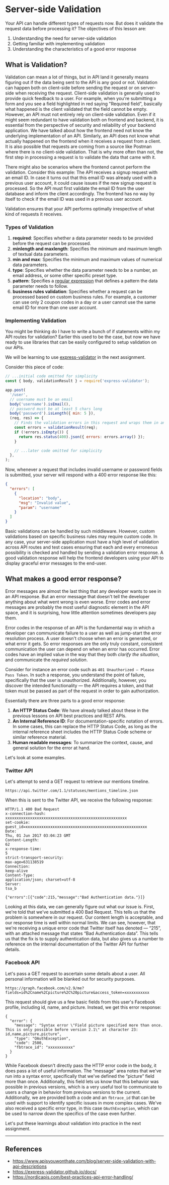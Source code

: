 # Server-side Validation
Your API can handle different types of requests now. But does it validate the request data before processing it? The objectives of this lesson are:
1. Understanding the need for server-side validation
2. Getting familiar with implementing validation
3. Understanding the characteristics of a good error response

## What is Validation?
Validation can mean a lot of things, but in API land it generally means figuring out if the data being sent to the API is any good or not. Validation can happen both on client-side before sending the request or on server-side when receiving the request. Client-side validation is generally used to provide quick feedback to a user. For example, when you're submitting a form and you see a field highlighted in red saying "Required field", basically what happened is the client validated that the field cannot be empty. However, an API must not entirely rely on client-side validation. Even if it might seem redundant to have validation both on frontend and backend, it is essential from the perspective of security and reliability of your backend application. We have talked about how the frontend need not know the underlying implementation of an API. Similarly, an API does not know what actually happened on the frontend when it receives a request from a client. It is also possible that requests are coming from a source like Postman where there is no client-side validation. That is why more often than not, the first step in processing a request is to validate the data that came with it.

There might also be scenarios where the frontend cannot perform the validation. Consider this example: The API receives a signup request with an email ID. In case it turns out that this email ID was already used with a previous user account, it could cause issues if the new signup request is processed. So the API must first validate the email ID from the user database and inform the client accordingly. The frontend has no way by itself to check if the email ID was used in a previous user account.

Validation ensures that your API performs optimally irrespective of what kind of requests it receives.

### Types of Validation
1. **required**: Specifies whether a data parameter needs to be provided before the request can be processed.
2. **minlength and maxlength**: Specifies the minimum and maximum length of textual data parameters.
3. **min and max**: Specifies the minimum and maximum values of numerical data parameters.
4. **type**: Specifies whether the data parameter needs to be a number, an email address, or some other specific preset type. 
5. **pattern**: Specifies a [regular expression](https://developer.mozilla.org/en-US/docs/Web/JavaScript/Guide/Regular_Expressions) that defines a pattern the data parameter needs to follow.
6. **business rules validation**: Specifies whether a request can be processed based on custom business rules. For example, a customer can use only 2 coupon codes in a day or a user cannot use the same email ID for more than one user account.

### Implementing Validation
You might be thinking do I have to write a bunch of if statements within my API routes for validation? Earlier this used to be the case, but now we have ready to use libraries that can be easily configured to setup validation on our APIs.

We will be learning to use [express-validator](https://express-validator.github.io/docs/) in the next assignment.

Consider this piece of code:
```js
// ...initial code omitted for simplicity
const { body, validationResult } = require('express-validator');

app.post(
  '/user',
  // username must be an email
  body('username').isEmail(),
  // password must be at least 5 chars long
  body('password').isLength({ min: 5 }),
  (req, res) => {
    // Finds the validation errors in this request and wraps them in an object with handy functions
    const errors = validationResult(req);
    if (!errors.isEmpty()) {
      return res.status(400).json({ errors: errors.array() });
    }

    // ...later code omitted for simplicity
  },
);
```

Now, whenever a request that includes invalid username or password fields is submitted, your server will respond with a 400 error response like this:
```json
{
  "errors": [
    {
      "location": "body",
      "msg": "Invalid value",
      "param": "username"
    }
  ]
}
```

Basic validations can be handled by such middleware. However, custom validations based on specific business rules may require custom code. In any case, your server-side application must have a high level of validation across API routes and test cases ensuring that each and every erroneous possibility is checked and handled by sending a validation error response. A good validation response will help the frontend developers using your API to display graceful error messages to the end-user.

## What makes a good error response?
Error messages are almost the last thing that any developer wants to see in an API response. But an error message that doesn't tell the developer anything about what went wrong is even worse. Error codes and error messages are probably the most useful diagnostic element in the API space, and it is surprising, how little attention sometimes developers pay them.

Error codes in the response of an API is the fundamental way in which a developer can communicate failure to a user as well as jump-start the error resolution process. A user doesn't choose when an error is generated, or what error it gets. So error responses are the only truly constant, consistent communication the user can depend on when an error has occurred. Error codes have an implied value in the way that they both *clarify the situation*, and communicate the *required solution*.

Consider for instance an error code such as `401 Unauthorized – Please Pass Token`. In such a response, you understand the point of failure, specifically that the user is unauthorized. Additionally, however, you discover the intended functionality — the API requires a token, and that token must be passed as part of the request in order to gain authorization.

Essentially there are three parts to a good error response:
1. **An HTTP Status Code**: We have already talked about these in the previous lessons on API best practices and REST APIs.
2. **An Internal Reference ID**: For documentation-specific notation of errors. In some cases, this can replace the HTTP Status Code, as long as the internal reference sheet includes the HTTP Status Code scheme or similar reference material.
3. **Human readable messages**: To summarize the context, cause, and general solution for the error at hand.

Let's look at some examples.

### Twitter API
Let's attempt to send a GET request to retrieve our mentions timeline.
```
https://api.twitter.com/1.1/statuses/mentions_timeline.json
```

When this is sent to the Twitter API, we receive the following response:
```
HTTP/1.1 400 Bad Request
x-connection-hash:
xxxxxxxxxxxxxxxxxxxxxxxxxxxxxxxxxxxxxxxxxxxxxxxxxxxxxx
set-cookie:
guest_id=xxxxxxxxxxxxxxxxxxxxxxxxxxxxxxxxxxxxxxxxxxxxxxxxxxxxxx
Date:
Thu, 01 Jun 2017 03:04:23 GMT
Content-Length:
62
x-response-time:
5
strict-transport-security:
max-age=631138519
Connection:
keep-alive
Content-Type:
application/json; charset=utf-8
Server:
tsa_b
 
{"errors":[{"code":215,"message":"Bad Authentication data."}]}
```

Looking at this data, we can generally figure out what our issue is. First, we're told that we've submitted a 400 Bad Request. This tells us that the problem is somewhere in our request. Our content length is acceptable, and our response time is well within normal limits. We can see, however, that we're receiving a unique error code that Twitter itself has denoted — “215”, with an attached message that states “Bad Authentication data”. This tells us that the fix is to supply authentication data, but also gives us a number to reference on the internal documentation of the Twitter API for further details.

### Facebook API
Let's pass a GET request to ascertain some details about a user. All personal information will be blanked out for security purposes.
```
https://graph.facebook.com/v2.9/me?fields=id%2Cname%2Cpicture%2C%20picture&access_token=xxxxxxxxxxx
```

This request should give us a few basic fields from this user's Facebook profile, including id, name, and picture. Instead, we get this error response:
```
{
  "error": {
    "message": "Syntax error \"Field picture specified more than once. This is only possible before version 2.1\" at character 23: id,name,picture,picture",
    "type": "OAuthException",
    "code": 2500,
    "fbtrace_id": "xxxxxxxxxxx"
  }
}
```

While Facebook doesn't directly pass the HTTP error code in the body, it does pass a lot of useful information. The “message” area notes that we've run into a syntax error, specifically that we've defined the “picture” field more than once. Additionally, this field lets us know that this behavior was possible in previous versions, which is a very useful tool to communicate to users a change in behavior from previous versions to the current. Additionally, we are provided both a code and an `fbtrace_id` that can be used with support to identify specific issues in more complex cases. We've also received a specific error type, in this case `OAuthException`, which can be used to narrow down the specifics of the case even further.

Let's put these learnings about validation into practice in the next assignment.

---
## References
- https://www.apisyouwonthate.com/blog/server-side-validation-with-api-descriptions
- https://express-validator.github.io/docs/
- https://nordicapis.com/best-practices-api-error-handling/